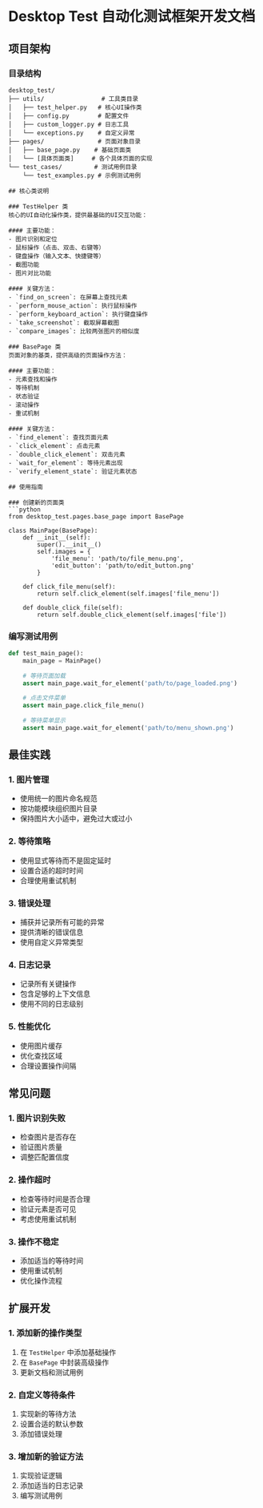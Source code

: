 # Desktop Test 自动化测试框架开发文档

## 项目架构

### 目录结构
```
desktop_test/
├── utils/                # 工具类目录
│   ├── test_helper.py   # 核心UI操作类
│   ├── config.py        # 配置文件
│   ├── custom_logger.py # 日志工具
│   └── exceptions.py    # 自定义异常
├── pages/               # 页面对象目录
│   ├── base_page.py    # 基础页面类
│   └── [具体页面类]     # 各个具体页面的实现
└── test_cases/         # 测试用例目录
    └── test_examples.py # 示例测试用例

## 核心类说明

### TestHelper 类
核心的UI自动化操作类，提供最基础的UI交互功能：

#### 主要功能：
- 图片识别和定位
- 鼠标操作（点击、双击、右键等）
- 键盘操作（输入文本、快捷键等）
- 截图功能
- 图片对比功能

#### 关键方法：
- `find_on_screen`: 在屏幕上查找元素
- `perform_mouse_action`: 执行鼠标操作
- `perform_keyboard_action`: 执行键盘操作
- `take_screenshot`: 截取屏幕截图
- `compare_images`: 比较两张图片的相似度

### BasePage 类
页面对象的基类，提供高级的页面操作方法：

#### 主要功能：
- 元素查找和操作
- 等待机制
- 状态验证
- 滚动操作
- 重试机制

#### 关键方法：
- `find_element`: 查找页面元素
- `click_element`: 点击元素
- `double_click_element`: 双击元素
- `wait_for_element`: 等待元素出现
- `verify_element_state`: 验证元素状态

## 使用指南

### 创建新的页面类
```python
from desktop_test.pages.base_page import BasePage

class MainPage(BasePage):
    def __init__(self):
        super().__init__()
        self.images = {
            'file_menu': 'path/to/file_menu.png',
            'edit_button': 'path/to/edit_button.png'
        }
    
    def click_file_menu(self):
        return self.click_element(self.images['file_menu'])
    
    def double_click_file(self):
        return self.double_click_element(self.images['file'])
```

### 编写测试用例
```python
def test_main_page():
    main_page = MainPage()
    
    # 等待页面加载
    assert main_page.wait_for_element('path/to/page_loaded.png')
    
    # 点击文件菜单
    assert main_page.click_file_menu()
    
    # 等待菜单显示
    assert main_page.wait_for_element('path/to/menu_shown.png')
```

## 最佳实践

### 1. 图片管理
- 使用统一的图片命名规范
- 按功能模块组织图片目录
- 保持图片大小适中，避免过大或过小

### 2. 等待策略
- 使用显式等待而不是固定延时
- 设置合适的超时时间
- 合理使用重试机制

### 3. 错误处理
- 捕获并记录所有可能的异常
- 提供清晰的错误信息
- 使用自定义异常类型

### 4. 日志记录
- 记录所有关键操作
- 包含足够的上下文信息
- 使用不同的日志级别

### 5. 性能优化
- 使用图片缓存
- 优化查找区域
- 合理设置操作间隔

## 常见问题

### 1. 图片识别失败
- 检查图片是否存在
- 验证图片质量
- 调整匹配置信度

### 2. 操作超时
- 检查等待时间是否合理
- 验证元素是否可见
- 考虑使用重试机制

### 3. 操作不稳定
- 添加适当的等待时间
- 使用重试机制
- 优化操作流程

## 扩展开发

### 1. 添加新的操作类型
1. 在 `TestHelper` 中添加基础操作
2. 在 `BasePage` 中封装高级操作
3. 更新文档和测试用例

### 2. 自定义等待条件
1. 实现新的等待方法
2. 设置合适的默认参数
3. 添加错误处理

### 3. 增加新的验证方法
1. 实现验证逻辑
2. 添加适当的日志记录
3. 编写测试用例 